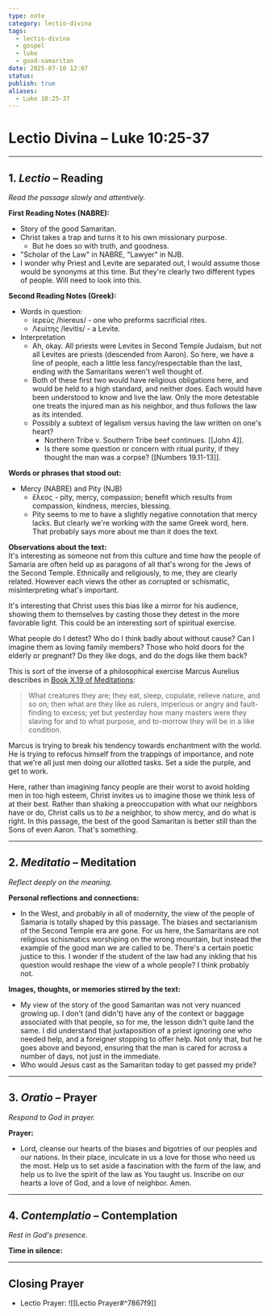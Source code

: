 ```yaml
---
type: note
category: lectio-divina
tags:
  - lectio-divina
  - gospel
  - luke
  - good-samaritan
date: 2025-07-10 12:07
status: 
publish: true
aliases:
  - Luke 10:25-37
---
```

# Lectio Divina – Luke 10:25-37
---
## 1. *Lectio* – Reading  
_Read the passage slowly and attentively._  

**First Reading Notes (NABRE):**  
-  Story of the good Samaritan.
- Christ takes a trap and turns it to his own missionary purpose.
	- But he does so with truth, and goodness.
- "Scholar of the Law" in NABRE, "Lawyer" in NJB.
- I wonder why Priest and Levite are separated out, I would assume those would be synonyms at this time.  But they're clearly two different types of people.  Will need to look into this.


**Second Reading Notes (Greek):**  
- Words in question:
	- ἱερεύς /hiereus/ - one who preforms sacrificial rites.
	- Λευίτης /levitis/ - a Levite.
- Interpretation
	- Ah, okay.  All priests were Levites in Second Temple Judaism, but not all Levites are priests (descended from Aaron).  So here, we have a line of people, each a little less fancy/respectable than the last, ending with the Samaritans weren't well thought of.
	- Both of these first two would have religious obligations here, and would be held to a high standard, and neither does.  Each would have been understood to know and live the law. Only the more detestable one treats the injured man as his neighbor, and thus follows the law as its intended.
	- Possibly a subtext of legalism versus having the law written on one's heart?
		- Northern Tribe v. Southern Tribe beef continues.  [[John 4]].
		- Is there some question or concern with ritual purity, if they thought the man was a corpse?  [[Numbers 19.11-13]].

**Words or phrases that stood out:**  
-  Mercy (NABRE) and Pity (NJB)
	- ἔλεος - pity, mercy, compassion; benefit which results from compassion, kindness, mercies, blessing.
	- Pity seems to me to have a slightly negative connotation that mercy lacks.  But clearly we're working with the same Greek word, here.  That probably says more about me than it does the text.

**Observations about the text:**  
It's interesting as someone not from this culture and time how the people of Samaria are often held up as paragons of all that's wrong for the Jews of the Second Temple.  Ethnically and religiously, to me, they are clearly related.  However each views the other as corrupted or schismatic, misinterpreting what's important.

It's interesting that Christ uses this bias like a mirror for his audience, showing them to themselves by casting those they detest in the more favorable light.  This could be an interesting sort of spiritual exercise.  

What people do I detest?  Who do I think badly about without cause?  Can I imagine them as loving family members?  Those who hold doors for the elderly or pregnant?  Do they like dogs, and do the dogs like them back?

This is sort of the inverse of a philosophical exercise Marcus Aurelius describes in [Book X.19 of Meditations](https://en.wikisource.org/wiki/The_Meditations_of_the_Emperor_Marcus_Antoninus/Book_10):
> What creatures they are; they eat, sleep, copulate, relieve nature, and so on; then what are they like as rulers, imperious or angry and fault-finding to excess; yet but yesterday how many masters were they slaving for and to what purpose, and to-morrow they will be in a like condition.

Marcus is trying to break his tendency towards enchantment with the world.  He is trying to refocus himself from the trappings of importance, and note that we're all just men doing our allotted tasks.  Set a side the purple, and get to work.

Here, rather than imagining fancy people are their worst to avoid holding men in too high esteem, Christ invites us to imagine those we think less of at their best. Rather than shaking a preoccupation with what our neighbors have or do, Christ calls us to *be* a neighbor, to show mercy, and do what is right.  In this passage, the best of the good Samaritan is better still than the Sons of even Aaron.  That's something.

---

## 2. *Meditatio* – Meditation  
_Reflect deeply on the meaning._  

**Personal reflections and connections:**  
-  In the West, and probably in all of modernity, the view of the people of Samaria is totally shaped by this passage.  The biases and sectarianism of the Second Temple era are gone.  For us here, the Samaritans are not religious schismatics worshiping on the wrong mountain, but instead the example of the good man we are called to be.  There's a certain poetic justice to this.  I wonder if the student of the law had any inkling that his question would reshape the view of a whole people?  I think probably not.

**Images, thoughts, or memories stirred by the text:**  
-  My view of the story of the good Samaritan was not very nuanced growing up. I don't (and didn't) have any of the context or baggage associated with that people, so for me, the lesson didn't quite land the same.  I did understand that juxtaposition of a priest ignoring one who needed help, and a foreigner stopping to offer help.  Not only that, but he goes above and beyond, ensuring that the man is cared for across a number of days, not just in the immediate.
- Who would Jesus cast as the Samaritan today to get passed my pride?

---
## 3. *Oratio* – Prayer  
_Respond to God in prayer._  

**Prayer:**  
-  Lord, cleanse our hearts of the biases and bigotries of our peoples and our nations.  In their place, inculcate in us a love for those who need us the most.  Help us to set aside a fascination with the form of the law, and help us to live the spirit of the law as You taught us.  Inscribe on our hearts a love of God, and a love of neighbor. Amen.

---
## 4. *Contemplatio* – Contemplation  
_Rest in God's presence._  

**Time in silence:**  

---
## Closing Prayer  
- Lectio Prayer: ![[Lectio Prayer#^7867f9]]
